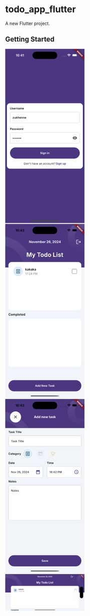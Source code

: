 # todo_app_flutter

A new Flutter project.

## Getting Started

<img src="./screenshots/login.png" width="50%"/>
<img src="./screenshots/home.png" width="50%"/>
<img src="./screenshots/add_task.png" width="50%"/>
<img src="./screenshots/landscape.png" width="50%"/>